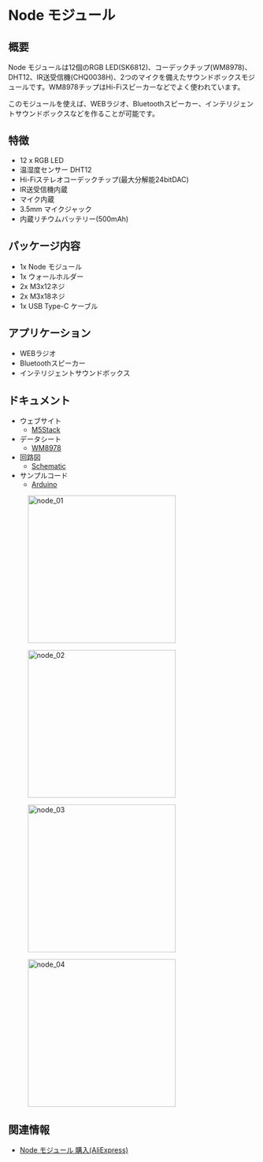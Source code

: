 # Node モジュール

## 概要

Node モジュールは12個のRGB LED(SK6812)、コーデックチップ(WM8978)、DHT12、IR送受信機(CHQ0038H)、2つのマイクを備えたサウンドボックスモジュールです。WM8978チップはHi-Fiスピーカーなどでよく使われています。

このモジュールを使えば、WEBラジオ、Bluetoothスピーカー、インテリジェントサウンドボックスなどを作ることが可能です。

## 特徴

- 12 x RGB LED
- 温湿度センサー DHT12
- Hi-Fiステレオコーデックチップ(最大分解能24bitDAC)
- IR送受信機内蔵
- マイク内蔵
- 3.5mm マイクジャック
- 内蔵リチウムバッテリー(500mAh)

## パッケージ内容

- 1x Node モジュール
- 1x ウォールホルダー
- 2x M3x12ネジ
- 2x M3x18ネジ
- 1x USB Type-C ケーブル

## アプリケーション

- WEBラジオ
- Bluetoothスピーカー
- インテリジェントサウンドボックス

## ドキュメント

- ウェブサイト
  - [M5Stack](https://m5stack.com)
- データシート
  - [WM8978](http://pdf1.alldatasheet.com/datasheet-pdf/view/96647/WOLFSON/WM8978.html)
- 回路図
  - [Schematic](https://github.com/m5stack/M5StackModule-Node/tree/master/schematic)
- サンプルコード
  - [Arduino](https://github.com/m5stack/M5StackModule-Node/tree/master/example)

<figure>
    <img src="assets/img/product_pics/modules/node_01.jpg" alt="node_01" width="300px" height="300px">
</figure>
<figure>
    <img src="assets/img/product_pics/modules/node_02.jpg" alt="node_02" width="300px" height="300px">
</figure>
<figure>
    <img src="assets/img/product_pics/modules/node_03.jpg" alt="node_03" width="300px" height="300px">
</figure>
<figure>
    <img src="assets/img/product_pics/modules/node_04.jpg" alt="node_04" width="300px" height="300px">
</figure>

## 関連情報

- [Node モジュール 購入(AliExpress)](https://www.aliexpress.com/store/product/M5Stack-New-NODE-Samrt-Speaker-WM8978-Audio-Development-Board-I2S-Module-with-DHT12-Sensor-MIC-IR/3226069_32949773234.html)
